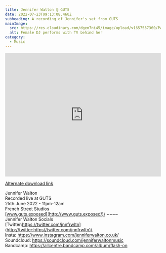 ```yaml
---
title: Jennifer Walton @ GUTS
date: 2022-07-23T09:13:08.460Z
subheading: A recording of Jennifer's set from GUTS
mainImage:
  src: https://res.cloudinary.com/dgen7ni45/image/upload/v1657537360/Party%20Pics%20Web%20Compressed/GUTS-1888_btol7o.jpg
  alt: Female DJ performs with TV behind her
category:
  - Music
---
```

<iframe width="100%" height="400" src="https://www.mixcloud.com/widget/iframe/?light=1&feed=%2FGUTS_Glasgow%2Fjennifer-walton-guts%2F" frameborder="0" ></iframe>

[Alternate download link](https://drive.google.com/file/d/1Q3ML97HFN8ra88AOF5KxfegSmOLnNgsd/view?usp=sharing)



Jennifer Walton\
Recorded live at GUTS\
25th June 2022 - 11pm-12am\
French Street Studios\
[www.guts.exposed](http://www.guts.exposed/)\
\~\~\~\~\
Jennifer Walton Socials\
[Twitter:https://twitter.com/jnnfrwltn](http://twitter:https//twitter.com/jnnfrwltn)\
Insta: <https://www.instagram.com/jenniferwalton.co.uk/>\
Soundcloud: <https://soundcloud.com/jenniferwaltonmusic>\
Bandcamp: <https://allcentre.bandcamp.com/album/flash-on>